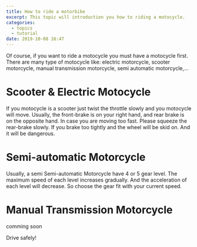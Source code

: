 ```yaml
---
title: How to ride a motorbike
excerpt: This topic will introduction you how to riding a motocycle.
categories:
  - topics
  - tutorial
date: 2019-10-08 16:47
---
```


Of course, if you want to ride a motocycle you must have a motocycle first. There are many type of motocycle like: electric motorcycle, scooter motorcycle, manual transmission motorcycle, semi automatic motorcycle,...

# Scooter & Electric Motocycle

If you motocycle is a scooter just twist the throttle slowly and you motocycle will move. 
Usually, the front-brake is on your right hand, and rear brake is on the opposite hand.
In case you are moving too fast. Please squeeze the rear-brake slowly. If you brake too tightly and the wheel will be skid on. And it will be dangerous.


# Semi-automatic Motorcycle

Usually, a semi Semi-automatic Motorcycle have 4 or 5 
gear level. The maximum speed of each level increases gradually. 
And the acceleration of each level will decrease. So choose the gear fit with your current speed.

# Manual Transmission Motorcycle

comming soon

Drive safely!
